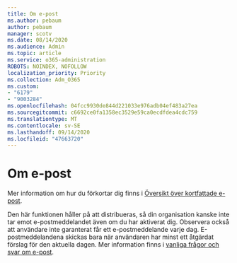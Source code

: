 ```yaml
---
title: Om e-post
ms.author: pebaum
author: pebaum
manager: scotv
ms.date: 08/14/2020
ms.audience: Admin
ms.topic: article
ms.service: o365-administration
ROBOTS: NOINDEX, NOFOLLOW
localization_priority: Priority
ms.collection: Adm_O365
ms.custom:
- "6179"
- "9003284"
ms.openlocfilehash: 04fcc9930de844d221033e976adb04ef483a27ea
ms.sourcegitcommit: c6692ce0fa1358ec3529e59ca0ecdfdea4cdc759
ms.translationtype: MT
ms.contentlocale: sv-SE
ms.lasthandoff: 09/14/2020
ms.locfileid: "47663720"
---
```

# <a name="about-briefing-email"></a>Om e-post

Mer information om hur du förkortar dig finns i [Översikt över kortfattade e-post](https://docs.microsoft.com/briefing/be-overview).  

Den här funktionen håller på att distribueras, så din organisation kanske inte tar emot e-postmeddelandet även om du har aktiverat dig. Observera också att användare inte garanterat får ett e-postmeddelande varje dag. E-postmeddelandena skickas bara när användaren har minst ett åtgärdat förslag för den aktuella dagen. Mer information finns i [vanliga frågor och svar om e-post](https://docs.microsoft.com/briefing/be-faqs).